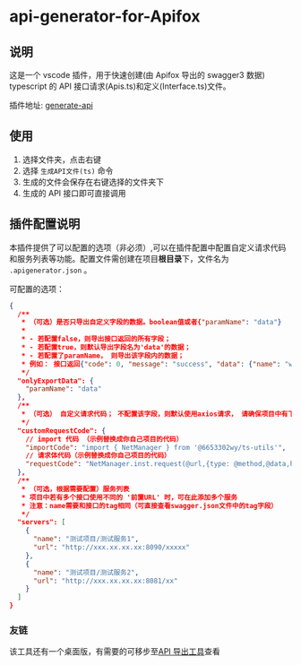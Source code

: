 # api-generator-for-Apifox

## 说明

这是一个 vscode 插件，用于快速创建(由 Apifox 导出的 swagger3 数据) typescript 的 API 接口请求(Apis.ts)和定义(Interface.ts)文件。

插件地址: [generate-api](https://marketplace.visualstudio.com/items?itemName=wanpp.generate-api-for-apifox)

## 使用

1. 选择文件夹，点击右键
2. 选择 `生成API文件(ts)` 命令
3. 生成的文件会保存在右键选择的文件夹下
4. 生成的 API 接口即可直接调用

## 插件配置说明

本插件提供了可以配置的选项（非必须）,可以在插件配置中配置自定义请求代码和服务列表等功能。配置文件需创建在项目**根目录**下，文件名为 `.apigenerator.json` 。

可配置的选项：

```json
{
  /**
   * （可选）是否只导出自定义字段的数据。boolean值或者{"paramName": "data"}
   *
   * - 若配置false，则导出接口返回的所有字段；
   * - 若配置true，则默认导出字段名为'data'的数据；
   * - 若配置了paramName， 则导出该字段内的数据；
   * 例如： 接口返回{"code": 0, "message": "success", "data": {"name": "wanpeng", "age": 25}}， 如果配置false则导出全部数据； 配置true，则导出的是data（默认）字段的数据：{"name": "wanpeng", "age": 25}
   */
  "onlyExportData": {
    "paramName": "data"
  },
  /**
   * （可选） 自定义请求代码； 不配置该字段，则默认使用axios请求， 请确保项目中有下载axios库
   */
  "customRequestCode": {
    // import 代码 （示例替换成你自己项目的代码）
    "importCode": "import { NetManager } from '@6653302wy/ts-utils'",
    // 请求体代码（示例替换成你自己项目的代码）
    "requestCode": "NetManager.inst.request(@url,{type: @method,@data,headerContentType: @contentType})"
  },
  /**
   * （可选，根据需要配置）服务列表
   * 项目中若有多个接口使用不同的 '前置URL' 时，可在此添加多个服务
   * 注意：name需要和接口的tag相同（可直接查看swagger.json文件中的tag字段）
   */
  "servers": [
    {
      "name": "测试项目/测试服务1",
      "url": "http://xxx.xx.xx.xx:8090/xxxxx"
    },
    {
      "name": "测试项目/测试服务2",
      "url": "http://xxx.xx.xx.xx:8081/xx"
    }
  ]
}
```

### 友链

该工具还有一个桌面版，有需要的可移步至[API 导出工具](https://github.com/6653302wy/export-defines-tool)查看
